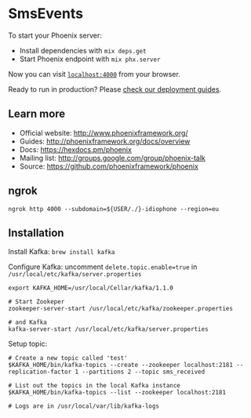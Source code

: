 # SmsEvents

To start your Phoenix server:

  * Install dependencies with `mix deps.get`
  * Start Phoenix endpoint with `mix phx.server`

Now you can visit [`localhost:4000`](http://localhost:4000) from your browser.

Ready to run in production? Please [check our deployment guides](http://www.phoenixframework.org/docs/deployment).

## Learn more

  * Official website: http://www.phoenixframework.org/
  * Guides: http://phoenixframework.org/docs/overview
  * Docs: https://hexdocs.pm/phoenix
  * Mailing list: http://groups.google.com/group/phoenix-talk
  * Source: https://github.com/phoenixframework/phoenix

## ngrok

`ngrok http 4000 --subdomain=${USER/./}-idiophone --region=eu`


## Installation

Install Kafka: `brew install kafka`

Configure Kafka: uncomment `delete.topic.enable=true` in `/usr/local/etc/kafka/server.properties`

```shell
export KAFKA_HOME=/usr/local/Cellar/kafka/1.1.0

# Start Zookeper
zookeeper-server-start /usr/local/etc/kafka/zookeeper.properties

# and Kafka
kafka-server-start /usr/local/etc/kafka/server.properties
```

Setup topic:

```shell
# Create a new topic called 'test'
$KAFKA_HOME/bin/kafka-topics --create --zookeeper localhost:2181 --replication-factor 1 --partitions 2 --topic sms_received

# List out the topics in the local Kafka instance
$KAFKA_HOME/bin/kafka-topics --list --zookeeper localhost:2181

# Logs are in /usr/local/var/lib/kafka-logs
```
